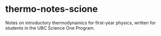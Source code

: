 # thermo-notes-scione
Notes on introductory thermodynamics for first-year physics, written for students in the UBC Science One Program.
